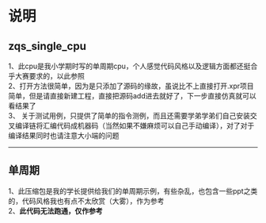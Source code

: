 # 说明
## zqs_single_cpu  
1、此cpu是我小学期时写的单周期cpu，个人感觉代码风格以及逻辑方面都还挺合乎大赛要求的，以此参照  
2、打开方法很简单，因为是只添加了源码的缘故，虽说比不上直接打开.xpr项目简单，但是请直接新建工程，直接把源码add进去就好了，下一步直接仿真就可以看结果了    
3、 关于测试用例，只提供了简单的指令测例，而且还需要学弟学弟们自己安装交叉编译链将汇编代码成机器码（当然如果不嫌麻烦可以自己手动编译），对了对于编译结果同时也请注意大小端的问题  


***

## 单周期  
1、此压缩包是我的学长提供给我们的单周期示例，有些杂乱，也包含一些ppt之类的，代码风格我也有点不太欣赏（大雾），作为参考  
2、**此代码无法跑通，仅作参考**
